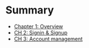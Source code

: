 # Summary

- [Chapter 1: Overview](./chapter_1.md)
- [CH 2: Signin & Signup](./chapter_2.md)
- [CH 3: Account management](./chapter_3.md)
